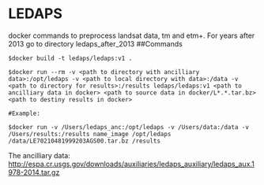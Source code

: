 # LEDAPS
docker commands to preprocess landsat data, tm and etm+. For years after 2013 go to directory ledaps_after_2013
##Commands
```
$docker build -t ledaps/ledaps:v1 .

$docker run --rm -v <path to directory with ancilliary data>:/opt/ledaps -v <path to local directory with data>:/data -v <path to directory for results>:/results ledaps/ledaps:v1 <path to ancilliary data in docker> <path to source data in docker/L*.*.tar.bz> <path to destiny results in docker>

#Example:

$docker run -v /Users/ledaps_anc:/opt/ledaps -v /Users/data:/data -v /Users/results:/results name_image /opt/ledaps /data/LE70210481999203AGS00.tar.bz /results
```
The ancilliary data: http://espa.cr.usgs.gov/downloads/auxiliaries/ledaps_auxiliary/ledaps_aux.1978-2014.tar.gz

